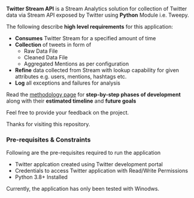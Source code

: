 **Twitter Stream API** is a Stream Analytics solution for collection of Twitter data via Stream API exposed by Twitter using **Python** Module i.e. Tweepy.

The following describe **high level requirements** for this application:
* **Consumes** Twitter Stream for a specified amount of time
* **Collection** of tweets in form of
    * Raw Data File
    * Cleaned Data File
    * Aggregated Mentions as per configuration
* **Refine** data collected from Stream with lookup capability for given attributes e.g. users, mentions, hashtags etc.
* **Log** all exceptions and failures for analysis

Read the [methodology page](https://github.com/hamzahafeez7/twitter-stream-api/wiki/Methodology-&-Releases) for **step-by-step phases of development** along with their **estimated timeline** and **future goals**

Feel free to provide your feedback on the project. 

Thanks for visiting this repository.

### Pre-requisites & Constraints
Following are the pre-requisites required to run the application
* Twitter applcation created using Twitter development portal
* Credentials to access Twitter application with Read/Write Permissions
* Python 3.8+ Installed

Currently, the application has only been tested with Winodws.
